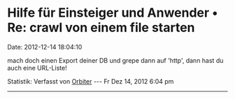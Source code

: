 Hilfe für Einsteiger und Anwender • Re: crawl von einem file starten
====================================================================

Date: 2012-12-14 18:04:10

mach doch einen Export deiner DB und grepe dann auf \'http\', dann hast
du auch eine URL-Liste!

Statistik: Verfasst von
[Orbiter](http://forum.yacy-websuche.de/memberlist.php?mode=viewprofile&u=2)
--- Fr Dez 14, 2012 6:04 pm

------------------------------------------------------------------------
